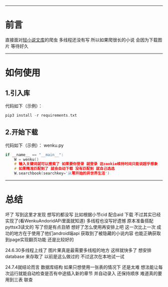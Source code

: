 
---

# 前言
直接面对[轻小说文库](https://wenku8.com)的爬虫 多线程还没有写 所以如果爬很长的小说 会因为下载图片 等待好久

---

# 如何使用
## 1.引入库
代码如下（示例）：

```c
pip3 install -r requirements.txt
```

## 2.开始下载
代码如下（示例）：
wenku.py
```c
if __name__ == "__main__":
    W = wenku()
    # 输入关键词就可以搜索了 如果要你登录 就登录 这cookie维持时间只能说超乎想象
    # 如果精准匹配到了 就会自动下载 没有匹配到 就自己选选
    W.searchbook(searchkey='从零开始的异世界生活')
```


---

# 总结
坏了 写到这里才发现 想写的都没写 比如根据小节cid 配合aid 下载 不过其实已经实现了(看WenkuAndoridAPi里面就知道) 多线程也没写好遗憾 原本准备搭配pyttsx3读文的 写了但是有点丑陋 想好了怎么使用再安排上吧 这一次比上一次 成功的地方在于使用了他们android端api 获取到了被隐藏的小说内容 也能正确获取到page实现翻页功能 还是比较好的

24.6.30多线程上线了 图片果真是最需要多线程的地方 这样就快多了 想安排database 来存取了 以前是这么做过的 不过这次在本地试一试

24.7.4就结论而言 数据库结构 如果只想使用一张表的情况下 还是太难 想法能让每次运行就能自动检查是否有中途插入新的章节 并自动录入 还保持顺序 难道真的要用到三表 联查 